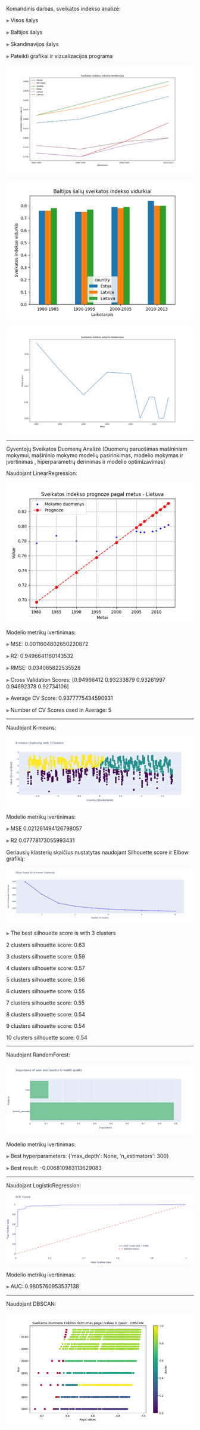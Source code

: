 Komandinis darbas, sveikatos indekso analizė:

⫸ Visos šalys

⫸ Baltijos šalys

⫸ Skandinavijos šalys

⫸ Pateikti grafikai ir vizualizacijos programa


![img_1.png](img_1.png)

![img.png](img.png)

![img_2.png](img_2.png)

______________________________________________________________________
Gyventojų Sveikatos Duomenų Analizė (Duomenų paruošimas mašininiam mokymui, mašininio mokymo modelių pasirinkimas,
modelio mokymas ir įvertinimas , hiperparametrų derinimas ir modelio optimizavimas)

Naudojant LinearRegression:

![linearregressionok.png](linearregressionok.png)

Modelio metrikų ivertinimas:



⫸ MSE:  0.0011604802650220872

⫸ R2:  0.9496641160143532

⫸ RMSE:  0.034065822535528

⫸ Cross Validation Scores:  [0.94966412 0.93233879 0.93261997 0.94692378 0.92734106]

⫸ Average CV Score:  0.9377775434590931

⫸ Number of CV Scores used in Average:  5

______________________________________________________________________

Naudojant K-means:

![K-means.png](K-means.png)

Modelio metrikų ivertinimas:

⫸ MSE 0.021261494126798057

⫸ R2 0.07778173055993431


Geriausių klasterių skaičius nustatytas naudojant Silhouette score ir Elbow grafiką:

![Elbow.png](Elbow.png)

⫸ The best silhouette score is with 3 clusters

2 clusters silhouette score: 0.63

3 clusters silhouette score: 0.59

4 clusters silhouette score: 0.57

5 clusters silhouette score: 0.56

6 clusters silhouette score: 0.55

7 clusters silhouette score: 0.55

8 clusters silhouette score: 0.54

9 clusters silhouette score: 0.54

10 clusters silhouette score: 0.54



______________________________________________________________________

Naudojant RandomForest:

![randomforest.png](randomforest.png)

Modelio metrikų ivertinimas:

⫸ Best hyperparameters: {'max_depth': None, 'n_estimators': 300}

⫸ Best result: -0.006810983113629083

______________________________________________________________________

Naudojant LogisticRegression:

![ROCcurve.png](ROCcurve.png)

Modelio metrikų ivertinimas:

⫸ AUC: 0.9805760953537138

______________________________________________________________________

Naudojant DBSCAN:

![dbscan.png](dbscan.png)






